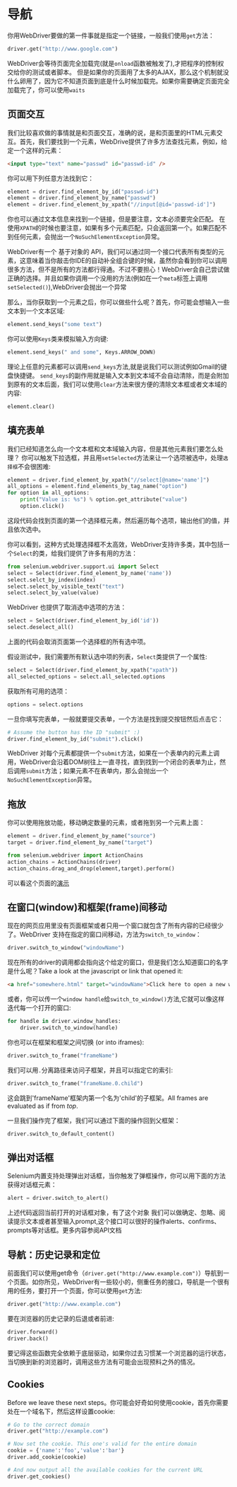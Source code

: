 # 导航
你用WebDriver要做的第一件事就是指定一个链接，一般我们使用`get`方法：
```python
driver.get("http://www.google.com")
```
WebDriver会等待页面完全加载完(就是`onload`函数被触发了),才把程序的控制权交给你的测试或者脚本。
但是如果你的页面用了太多的AJAX，那么这个机制就没什么卵用了，因为它不知道页面到底是什么时候加载完。如果你需要确定页面完全加载完了，你可以使用`waits`

## 页面交互
我们比较喜欢做的事情就是和页面交互，准确的说，是和页面里的HTML元素交互。首先，我们要找到一个元素，WebDrive提供了许多方法查找元素，例如，给定一个这样的元素：
```html
<input type="text" name="passwd" id="passwd-id" />
```
你可以用下列任意方法找到它：
```python
element = driver.find_element_by_id("passwd-id")
element = driver.find_element_by_name("passwd")
element = driver.find_element_by_xpath("//input[@id='passwd-id']")
```
你也可以通过文本信息来找到一个链接，但是要注意，文本必须要完全匹配。
在使用`XPATH`的时候也要注意，如果有多个元素匹配，只会返回第一个。如果匹配不到任何元素，会抛出一个`NoSuchElementException`异常。

WebDriver有一个 基于对象的 API，我们可以通过同一个接口代表所有类型的元素，这意味着当你敲击你IDE的自动补全组合键的时候，虽然你会看到你可以调用很多方法，但不是所有的方法都行得通。不过不要担心！WebDriver会自己尝试做正确的选择。并且如果你调用一个没用的方法(例如在一个`meta`标签上调用`setSelected()`),WebDriver会抛出一个异常

那么，当你获取到一个元素之后，你可以做些什么呢？首先，你可能会想输入一些文本到一个文本区域:
```python
element.send_keys("some text")
```
你可以使用`Keys`类来模拟输入方向键:
```python
element.send_keys(" and some", Keys.ARROW_DOWN)
```
理论上任意的元素都可以调用`send_keys`方法,就是说我们可以测试例如Gmail的键盘快捷键。
`send_keys`的副作用就是输入文本到文本域不会自动清除，而是会附加到原有的文本后面，我们可以使用`clear`方法来很方便的清除文本框或者文本域的内容:
```python
element.clear()
```

## 填充表单
我们已经知道怎么向一个文本框和文本域输入内容，但是其他元素我们要怎么处理？
你可以触发下拉选框，并且用`setSelected`方法来让一个选项被选中，处理`选择框`不会很困难:
```python
element = driver.find_element_by_xpath("//select[@name='name']")
all_options = element.find_elements_by_tag_name("option")
for option in all_options:
	print("Value is: %s") % option.get_attribute("value")
	option.click()
```
这段代码会找到页面的第一个选择框元素，然后遍历每个选项，输出他们的值，并且依次选中。

你可以看到，这种方式处理选择框不太高效，WebDriver支持许多类，其中包括一个`Select`的类，给我们提供了许多有用的方法：
```python
from selenium.webdriver.support.ui import Select
select = Select(driver.find_element_by_name('name'))
select.selct_by_index(index)
select.select_by_visible_text("text")
select.select_by_value(value)
```
WebDriver 也提供了取消选中选项的方法：
```python
select = Select(driver.find_element_by_id('id'))
select.deselect_all()
```
上面的代码会取消页面第一个选择框的所有选中项。

假设测试中，我们需要所有默认选中项的列表，`Select`类提供了一个属性:
```python
select = Select(driver.find_element_by_xpath("xpath"))
all_selected_options = select.all_selected.options
```
获取所有可用的选项：
```python
options = select.options
```

一旦你填写完表单，一般就要提交表单，一个方法是找到提交按钮然后点击它：
```python
# Assume the button has the ID "submit" :)
driver.find_element_by_id("submit").click()
```

WebDriver 对每个元素都提供一个`submit`方法，如果在一个表单内的元素上调用，WebDriver会沿着DOM树往上一直寻找，直到找到一个闭合的表单为止，然后调用`submit`方法；如果元素不在表单内，那么会抛出一个`NoSuchElementException`异常。

## 拖放
你可以使用拖放功能，移动确定数量的元素，或者拖到另一个元素上面：
```python
element = driver.find_element_by_name("source")
target = driver.find_element_by_name("target")

from selenium.webdriver import ActionChains
action_chains = ActionChains(driver)
action_chains.drag_and_drop(element,target).perform()
```
可以看这个页面的[演示](http://www.w3schools.com/html/html5_draganddrop.asp)

## 在窗口(window)和框架(frame)间移动
现在的网页应用里没有页面框架或者只用一个窗口就包含了所有内容的已经很少了。WebDriver 支持在指定的窗口间移动，方法为`switch_to_window`：
```python
driver.switch_to_window("windowName")
```
现在所有的driver的调用都会指向这个给定的窗口，但是我们怎么知道窗口的名字是什么呢？Take a look at the javascript or link that opened it:
```html
<a href="somewhere.html" target="windowName">Click here to open a new window</a>
```
或者，你可以传一个`window handle`给`switch_to_window()`方法,它就可以像这样迭代每一个打开的窗口:
```python
for handle in driver.window_handles:
	driver.switch_to_window(handle)
```
你也可以在框架和框架之间切换 (or into iframes):
```python
driver.switch_to_frame("frameName")
```
我们可以用`.`分离路径来访问子框架，并且可以指定它的索引:
```python
driver.switch_to_frame("frameName.0.child")
```
这会跳到'frameName'框架内第一个名为'child'的子框架。All frames are evaluated as if from *top*.

一旦我们操作完了框架，我们可以通过下面的操作回到父框架：
```python
driver.switch_to_default_content()
```

## 弹出对话框
Selenium内置支持处理弹出对话框，当你触发了弹框操作，你可以用下面的方法获得对话框元素：
```python
alert = driver.switch_to_alert()
```
上述代码返回当前打开的对话框对象，有了这个对象 我们可以做确定、忽略、阅读提示文本或者甚至输入prompt,这个接口可以很好的操作alerts、confirms、prompts等对话框。更多内容参阅API文档

## 导航：历史记录和定位
前面我们可以使用get命令（`driver.get("http://www.example.com")`）导航到一个页面。如你所见，WebDriver有一些较小的，侧重任务的接口，导航是一个很有用的任务，要打开一个页面，你可以使用`get`方法:
```python
driver.get("http://www.example.com")
```
要在浏览器的历史记录的后退或者前进:
```python
driver.forward()
driver.back()
```
要记得这些函数完全依赖于底层驱动，如果你过去习惯某一个浏览器的运行状态，当切换到新的浏览器时，调用这些方法有可能会出现预料之外的情况。

## Cookies
Before we leave these next steps。你可能会好奇如何使用cookie，首先你需要处在一个域名下，然后这样设置cookie:
```python
# Go to the correct domain
driver.get("http://example.com")

# Now set the cookie. This one's valid for the entire domain
cookie = {'name':'foo','value':'bar'}
driver.add_cookie(cookie)

# And now output all the available cookies for the current URL
driver.get_cookies()
```